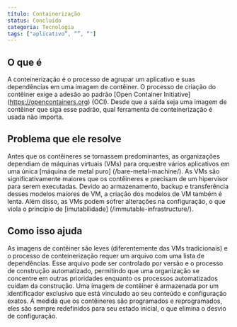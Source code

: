 ```yaml
---
título: Containerização
status: Concluído
categoria: Tecnologia
tags: ["aplicativo”, “”, “"]
---
```


## O que é

A conteinerização é o processo de agrupar um aplicativo e suas dependências em uma imagem de contêiner. 
O processo de criação do contêiner exige a adesão ao padrão [Open Container Initiative] (https://opencontainers.org) (OCI). 
Desde que a saída seja uma imagem de contêiner que siga esse padrão, qual ferramenta de conteinerização é usada não importa.

## Problema que ele resolve 

Antes que os contêineres se tornassem predominantes, as organizações dependiam de máquinas virtuais (VMs) para 
orquestre vários aplicativos em uma única [máquina de metal puro] (/bare-metal-machine/). 
As VMs são significativamente maiores que os contêineres e precisam de um hipervisor para serem executadas. 
Devido ao armazenamento, backup e transferência desses modelos maiores de VM, a criação dos modelos de VM também é lenta. 
Além disso, as VMs podem sofrer alterações na configuração, o que viola o princípio de [imutabilidade] (/immutable-infrastructure/).

## Como isso ajuda

As imagens de contêiner são leves (diferentemente das VMs tradicionais) e 
o processo de conteinerização requer um arquivo com uma lista de dependências. 
Esse arquivo pode ser controlado por versão e o processo de construção automatizado, 
permitindo que uma organização se concentre em outras prioridades 
enquanto os processos automatizados cuidam da construção. 
Uma imagem de contêiner é armazenada por um identificador exclusivo 
que está vinculado ao seu conteúdo e configuração exatos. 
À medida que os contêineres são programados e reprogramados, 
eles são sempre redefinidos para seu estado inicial, o que elimina o desvio de configuração.
